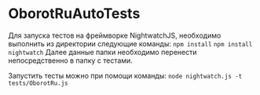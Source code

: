 # OborotRuAutoTests
Для запуска тестов на фреймворке NightwatchJS, необходимо выполнить из директории следующие команды:
```npm install```
```npm install nightwatch```
Далее данные папки необходимо перенести непосредственно в папку с тестами.

Запустить тесты можно при помощи команды:
```node nightwatch.js -t tests/OborotRu.js```

